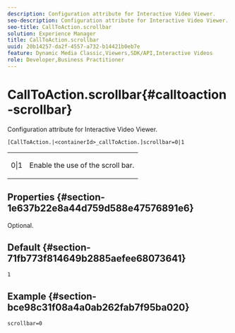 ```yaml
---
description: Configuration attribute for Interactive Video Viewer.
seo-description: Configuration attribute for Interactive Video Viewer.
seo-title: CallToAction.scrollbar
solution: Experience Manager
title: CallToAction.scrollbar
uuid: 20b14257-da2f-4557-a732-b14421b0eb7e
feature: Dynamic Media Classic,Viewers,SDK/API,Interactive Videos
role: Developer,Business Practitioner
---
```


# CallToAction.scrollbar{#calltoaction-scrollbar}

Configuration attribute for Interactive Video Viewer.

 `[CallToAction.|<containerId>_callToAction.]scrollbar=0|1`

<table id="table_441553CD34C94A58A9D7CBF772DEDDB6"> 
 <tbody> 
  <tr> 
   <td colname="col1"> <p> <span class="codeph"> 0|1</span> </p> </td> 
   <td colname="col2"> <p> Enable the use of the scroll bar. </p> </td> 
  </tr> 
 </tbody> 
</table>

## Properties {#section-1e637b22e8a44d759d588e47576891e6}

Optional.

## Default {#section-71fb773f814649b2885aefee68073641}

`1`

## Example {#section-bce98c31f08a4a0ab262fab7f95ba020}

```
scrollbar=0
```

